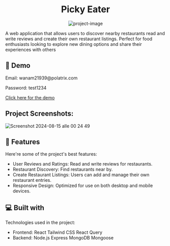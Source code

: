 <h1 align="center" id="title">Picky Eater</h1>

<p align="center"><img src="https://socialify.git.ci/emirmurati/picky/image?forks=1&amp;issues=1&amp;name=1&amp;owner=1&amp;pulls=1&amp;stargazers=1&amp;theme=Light" alt="project-image"></p>

<p id="description">A web application that allows users to discover nearby restaurants read and write reviews and create their own restaurant listings. Perfect for food enthusiasts looking to explore new dining options and share their experiences with others</p>

<h2>🚀 Demo</h2>
<p>Email: wanam21939@polatrix.com</p>

<p>Password: test1234</p>

<a href="https://picky-lovat.vercel.app/" target="_blank">Click here for the demo </a>

<h2>Project Screenshots:</h2>

![Screenshot 2024-08-15 alle 00 24 49](https://github.com/user-attachments/assets/48f8f6f6-48af-4c63-ab45-ab5175511e90)


  
  
<h2>🧐 Features</h2>

Here're some of the project's best features:

*   User Reviews and Ratings: Read and write reviews for restaurants.
*   Restaurant Discovery: Find restaurants near by.
*   Create Restaurant Listings: Users can add and manage their own restaurant entries.
*   Responsive Design: Optimized for use on both desktop and mobile devices.

  
  
<h2>💻 Built with</h2>

Technologies used in the project:

*   Frontend: React Tailwind CSS React Query
*   Backend: Node.js Express MongoDB Mongoose
